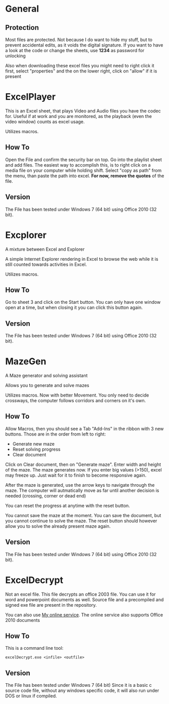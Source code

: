 General
=======

Protection
----------
Most files are protected. Not because I do want to hide my stuff, but to prevent accidental edits, as it voids the digital signature. If you want to have a look at the code or change the sheets, use **1234** as password for unlocking

Also when downloading these excel files you might need to right click it first, select "properties" and the on the lower right, click on "allow" if it is present

ExcelPlayer
===========

This is an Excel sheet, that plays Video and Audio files you have the codec for. Useful if at work and you are monitored, as the playback (even the video window) counts as excel usage.

Utilizes macros.

How To
------
Open the File and confirm the security bar on top.
Go into the playlist sheet and add files. The easiest way to accomplish this, is to right click on a media file on your computer while holding shift. Select "copy as path" from the menu, than paste the path into excel. **For now, remove the quotes** of the file.

Version
-------
The File has been tested under Windows 7 (64 bit) using Office 2010 (32 bit).

Excplorer
=========
A mixture between Excel and Explorer

A simple Internet Explorer rendering in Excel to browse the web while it is still counted towards activities in Excel.

Utilizes macros.

How To
------

Go to sheet 3 and click on the Start button. You can only have one window open at a time, but when closing it you can click this button again.

Version
-------
The File has been tested under Windows 7 (64 bit) using Office 2010 (32 bit).

MazeGen
=======
A Maze generator and solving assistant

Allows you to generate and solve mazes

Utilizes macros.
Now with better Movement. You only need to decide crossways, the computer follows corridors and corners on it's own.

How To
------

Allow Macros, then you should see a Tab "Add-Ins" in the ribbon with 3 new buttons.
Those are in the order from left to right:

- Generate new maze
- Reset solving progress
- Clear document

Click on Clear document, then on "Generate maze".
Enter width and height of the maze.
The maze generates now. If you enter big values (>150),
excel may freeze up. Just wait for it to finish to become responsive again.

After the maze is generated, use the arrow keys to navigate through the maze.
The computer will autmatically move as far until another decision is needed
(crossing, corner or dead end)

You can reset the progress at anytime with the reset button.

You cannot save the maze at the moment.
You can save the document, but you cannot continue to solve the maze.
The reset button should however allow you to solve the already present maze again.

Version
-------
The File has been tested under Windows 7 (64 bit) using Office 2010 (32 bit).

ExcelDecrypt
============
Not an excel file.
This file decrypts an office 2003 file.
You can use it for word and powerpoint documents as well.
Source file and a precompiled and signed exe file are present in the repository.

You can also use [My online service](http://home.ayra.ch/unlock/).
The online service also supports Office 2010 documents

How To
------

This is a command line tool:

    excelDecrypt.exe <infile> <outfile>

Version
-------
The File has been tested under Windows 7 (64 bit)
Since it is a basic c source code file, without any windows specific code, it will also run under DOS or linux if compiled.
